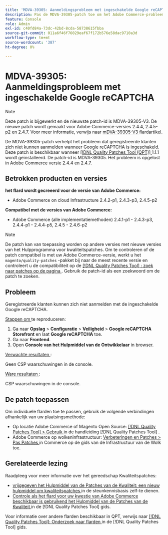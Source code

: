```yaml
---
title: 'MDVA-39305: Aanmeldingsprobleem met ingeschakelde Google reCAPTCHA'
description: Pas de MDVA-39305-patch toe om het Adobe Commerce-probleem op te lossen waarbij geregistreerde klanten zich niet kunnen aanmelden wanneer Google reCAPTCHA is ingeschakeld.
feature: Console
role: Admin
exl-id: c40fd84a-73dc-42bd-8cda-58738615fbba
source-git-commit: 011a6f46f76029eaf67f172b576e58dac9710a3d
workflow-type: tm+mt
source-wordcount: '387'
ht-degree: 0%

---
```


# MDVA-39305: Aanmeldingsprobleem met ingeschakelde Google reCAPTCHA

>[!NOTE]
>
>Deze patch is bijgewerkt en de nieuwste patch-id is MDVA-39305-V3. De nieuwe patch wordt gemaakt voor Adobe Commerce-versies 2.4.4, 2.4.5-p2 en 2.4.7. Voor meer informatie, verwijs naar [ mDVA-39305-V3 ](https://experienceleague.adobe.com/en/docs/commerce-operations/tools/quality-patches-tool/patches-available-in-qpt/v1-1-58/mdva-39305-v3-login-issue-with-enabled-google-recaptcha) flardartikel.

De MDVA-39305-patch verhelpt het probleem dat geregistreerde klanten zich niet kunnen aanmelden wanneer Google reCAPTCHA is ingeschakeld. Deze patch is beschikbaar wanneer [[!DNL Quality Patches Tool (QPT)] ](https://experienceleague.adobe.com/en/docs/commerce-operations/tools/quality-patches-tool/quality-patches-tool-to-self-serve-quality-patches) 1.1.1 wordt geïnstalleerd. De patch-id is MDVA-39305. Het probleem is opgelost in Adobe Commerce versie 2.4.4 en 2.4.7.

## Betrokken producten en versies

**het flard wordt gecreeerd voor de versie van Adobe Commerce:**

* Adobe Commerce on cloud Infrastructure 2.4.2-p1, 2.4.3-p3, 2.4.5-p2

**Compatibel met de versies van Adobe Commerce:**

* Adobe Commerce (alle implementatiemethoden) 2.4.1-p1 - 2.4.3-p3, 2.4.4-p1 - 2.4.4-p5, 2.4.5 - 2.4.6-p2

>[!NOTE]
>
>De patch kan van toepassing worden op andere versies met nieuwe versies van het Hulpprogramma voor kwaliteitspatches. Om te controleren of de patch compatibel is met uw Adobe Commerce-versie, werkt u het `magento/quality-patches` -pakket bij naar de meest recente versie en controleert u de compatibiliteit op de [[!DNL Quality Patches Tool] : zoek naar patches op de pagina ](https://experienceleague.adobe.com/en/docs/commerce-operations/tools/quality-patches-tool/quality-patches-tool-to-self-serve-quality-patches) . Gebruik de patch-id als een zoekwoord om de patch te zoeken.

## Probleem

Geregistreerde klanten kunnen zich niet aanmelden met de ingeschakelde Google reCAPTCHA.

<u> Stappen om </u> te reproduceren:

1. Ga naar **Opslag** > **Configuratie** > **Veiligheid** > **Google reCAPTCHA Storefront** en laat **Google reCAPTCHA** toe.
1. Ga naar **Frontend**.
1. Open **Console van het Hulpmiddel van de Ontwikkelaar** in browser.

<u> Verwachte resultaten </u>:

Geen CSP waarschuwingen in de console.

<u> Ware resultaten </u>:

CSP waarschuwingen in de console.

## De patch toepassen

Om individuele flarden toe te passen, gebruik de volgende verbindingen afhankelijk van uw plaatsingsmethode:

* Op locatie Adobe Commerce of Magento Open Source: [[!DNL Quality Patches Tool] > Gebruik ](/help/tools/quality-patches-tool/usage.md) in de handleiding [!DNL Quality Patches Tool] .
* Adobe Commerce op wolkeninfrastructuur: [ Verbeteringen en Patches > Pas Patches ](https://experienceleague.adobe.com/docs/commerce-cloud-service/user-guide/develop/upgrade/apply-patches.html) in Commerce op de gids van de Infrastructuur van de Wolk toe.

## Gerelateerde lezing

Raadpleeg voor meer informatie over het gereedschap Kwaliteitspatches:

* [ vrijgegeven het Hulpmiddel van de Patches van de Kwaliteit: een nieuw hulpmiddel om kwaliteitspatches ](https://experienceleague.adobe.com/en/docs/commerce-operations/tools/quality-patches-tool/quality-patches-tool-to-self-serve-quality-patches) in de steunkennisbasis zelf-te dienen.
* [ Controle als het flard voor uw kwestie van Adobe Commerce beschikbaar is gebruikend het Hulpmiddel van de Patches van de Kwaliteit ](/help/tools/quality-patches-tool/patches-available-in-qpt/check-patch-for-magento-issue-with-magento-quality-patches.md) in de [!DNL Quality Patches Tool] gids.

Voor informatie over andere flarden beschikbaar in QPT, verwijs naar [[!DNL Quality Patches Tool]: Onderzoek naar flarden ](https://experienceleague.adobe.com/tools/commerce-quality-patches/index.html) in de [!DNL Quality Patches Tool] gids.
